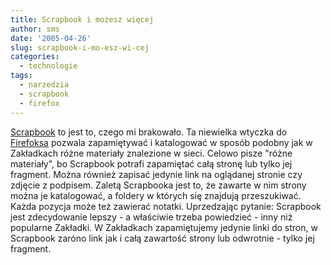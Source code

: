 ```yaml
---
title: Scrapbook i możesz więcej
author: sms
date: '2005-04-26'
slug: scrapbook-i-mo-esz-wi-cej
categories:
  - technologie
tags:
  - narzedzia
  - scrapbook
  - firefox
---
```


[Scrapbook](http://amb.vis.ne.jp/mozilla/scrapbook/) to jest to, czego mi brakowało. Ta niewielka wtyczka do [Firefoksa](http://firefox.com) pozwala zapamiętywać i katalogować w sposób podobny jak w Zakładkach różne materiały znalezione w sieci. Celowo pisze "różne materiały", bo Scrapbook potrafi zapamiętać całą stronę lub tylko jej fragment. Można również zapisać jedynie link na oglądanej stronie czy zdjęcie z podpisem. Zaletą Scrapbooka jest to, że zawarte w nim strony można je katalogować, a foldery w których się znajdują przeszukiwać. Każda pozycja może też zawierać notatki.
Uprzedzając pytanie: Scrapbook jest zdecydowanie lepszy - a właściwie trzeba powiedzieć - inny niż popularne Zakładki. W Zakładkach zapamiętujemy jedynie linki do stron, w Scrapbook zaróno link jak i całą zawartość strony lub odwrotnie - tylko jej fragment.